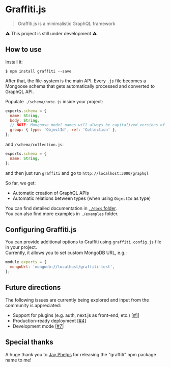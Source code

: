 # Graffiti.js

> Graffiti.js is a minimalistic GraphQL framework

⚠ This project is still under development ⚠

## How to use

Install it:

```
$ npm install graffiti --save
```

After that, the file-system is the main API. Every `.js` file becomes a Mongoose schema that gets automatically processed and converted to GraphQL API.

Populate `./schema/note.js` inside your project:

```js
exports.schema = {
  name: String,
  body: String,
  // NOTE: Mongoose model names will always be capitalized versions of your filenames
  group: { type: 'ObjectId', ref: 'Collection' },
};
```

and `/schema/collection.js`:

```js
exports.schema = {
  name: String,
};
```

and then just run `graffiti` and go to `http://localhost:3000/graphql`

So far, we get:

- Automatic creation of GraphQL APIs
- Automatic relations between types (when using `ObjectId` as type)

You can find detailed documentation in [`./docs` folder](./docs/README.md).  
You can also find more examples in `./examples` folder.

## Configuring Graffiti.js

You can provide additional options to Graffiti using `graffiti.config.js` file in your project.  
Currently, it allows you to set custom MongoDB URL, e.g.:

```js
module.exports = {
  mongoUrl: 'mongodb://localhost/graffiti-test',
};
```

## Future directions

The following issues are currently being explored and input from the community is appreciated:

- Support for plugins (e.g. auth, next.js as front-end, etc.) [[#1](https://github.com/yamalight/graffiti/issues/1)]
- Production-ready deployment [[#4](https://github.com/yamalight/graffiti/issues/4)]
- Development mode [[#7](https://github.com/yamalight/graffiti/issues/7)]

## Special thanks

A huge thank you to [Jay Phelps](https://github.com/jayphelps) for releasing the "graffiti" npm package name to me!
